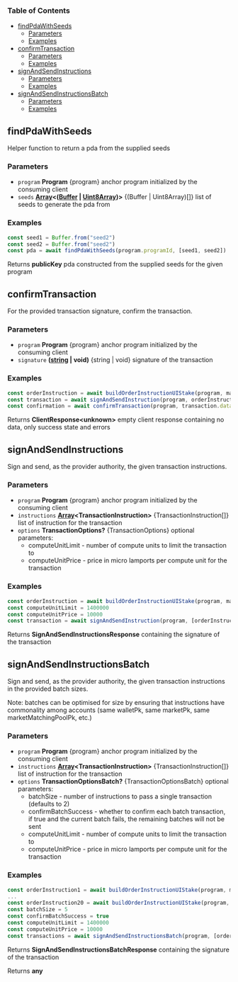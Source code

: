 <!-- Generated by documentation.js. Update this documentation by updating the source code. -->

### Table of Contents

*   [findPdaWithSeeds][1]
    *   [Parameters][2]
    *   [Examples][3]
*   [confirmTransaction][4]
    *   [Parameters][5]
    *   [Examples][6]
*   [signAndSendInstructions][7]
    *   [Parameters][8]
    *   [Examples][9]
*   [signAndSendInstructionsBatch][10]
    *   [Parameters][11]
    *   [Examples][12]

## findPdaWithSeeds

Helper function to return a pda from the supplied seeds

### Parameters

*   `program` **Program** {program} anchor program initialized by the consuming client
*   `seeds` **[Array][13]<([Buffer][14] | [Uint8Array][15])>** {(Buffer | Uint8Array)\[]} list of seeds to generate the pda from

### Examples

```javascript
const seed1 = Buffer.from("seed2")
const seed2 = Buffer.from("seed2")
const pda = await findPdaWithSeeds(program.programId, [seed1, seed2])
```

Returns **publicKey** pda constructed from the supplied seeds for the given program

## confirmTransaction

For the provided transaction signature, confirm the transaction.

### Parameters

*   `program` **Program** {program} anchor program initialized by the consuming client
*   `signature` **([string][16] | void)** {string | void} signature of the transaction

### Examples

```javascript
const orderInstruction = await buildOrderInstructionUIStake(program, marketPk, marketOutcomeIndex, forOutcome, price, stake, productPk)
const transaction = await signAndSendInstruction(program, orderInstruction.data.instruction)
const confirmation = await confirmTransaction(program, transaction.data.signature);
```

Returns **ClientResponse\<unknown>** empty client response containing no data, only success state and errors

## signAndSendInstructions

Sign and send, as the provider authority, the given transaction instructions.

### Parameters

*   `program` **Program** {program} anchor program initialized by the consuming client
*   `instructions` **[Array][13]\<TransactionInstruction>** {TransactionInstruction\[]} list of instruction for the transaction
*   `options` **TransactionOptions?** {TransactionOptions} optional parameters:  <ul>
        <li> computeUnitLimit - number of compute units to limit the transaction to</li>
        <li> computeUnitPrice - price in micro lamports per compute unit for the transaction</li>
      </ul>

### Examples

```javascript
const orderInstruction = await buildOrderInstructionUIStake(program, marketPk, marketOutcomeIndex, forOutcome, price, stake, productPk)
const computeUnitLimit = 1400000
const computeUnitPrice = 10000
const transaction = await signAndSendInstruction(program, [orderInstruction.data.instruction], {computeUnitLimit, computeUnitPrice})
```

Returns **SignAndSendInstructionsResponse** containing the signature of the transaction

## signAndSendInstructionsBatch

Sign and send, as the provider authority, the given transaction instructions in the provided batch sizes.

Note: batches can be optimised for size by ensuring that instructions have commonality among accounts (same walletPk, same marketPk, same marketMatchingPoolPk, etc.)

### Parameters

*   `program` **Program** {program} anchor program initialized by the consuming client
*   `instructions` **[Array][13]\<TransactionInstruction>** {TransactionInstruction\[]} list of instruction for the transaction
*   `options` **TransactionOptionsBatch?** {TransactionOptionsBatch} optional parameters:  <ul>
        <li> batchSize - number of instructions to pass a single transaction (defaults to 2)</li>
        <li> confirmBatchSuccess - whether to confirm each batch transaction, if true and the current batch fails, the remaining batches will not be sent</li>
        <li> computeUnitLimit - number of compute units to limit the transaction to</li>
        <li> computeUnitPrice - price in micro lamports per compute unit for the transaction</li>
      </ul>

### Examples

```javascript
const orderInstruction1 = await buildOrderInstructionUIStake(program, marketPk, marketOutcomeIndex, forOutcome, price, stake, productPk)
...
const orderInstruction20 = await buildOrderInstructionUIStake(program, marketPk, marketOutcomeIndex, forOutcome, price, stake, productPk)
const batchSize = 5
const confirmBatchSuccess = true
const computeUnitLimit = 1400000
const computeUnitPrice = 10000
const transactions = await signAndSendInstructionsBatch(program, [orderInstruction1.data.instruction, ..., orderInstruction20.data.instruction], {batchSize, confirmBatchSuccess, computeUnitLimit, computeUnitPrice})
```

Returns **SignAndSendInstructionsBatchResponse** containing the signature of the transaction

Returns **any**&#x20;

[1]: #findpdawithseeds

[2]: #parameters

[3]: #examples

[4]: #confirmtransaction

[5]: #parameters-1

[6]: #examples-1

[7]: #signandsendinstructions

[8]: #parameters-2

[9]: #examples-2

[10]: #signandsendinstructionsbatch

[11]: #parameters-3

[12]: #examples-3

[13]: https://developer.mozilla.org/docs/Web/JavaScript/Reference/Global_Objects/Array

[14]: https://nodejs.org/api/buffer.html

[15]: https://developer.mozilla.org/docs/Web/JavaScript/Reference/Global_Objects/Uint8Array

[16]: https://developer.mozilla.org/docs/Web/JavaScript/Reference/Global_Objects/String
